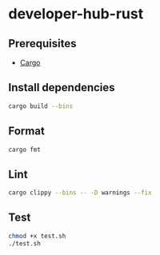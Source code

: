# developer-hub-rust

## Prerequisites

- [Cargo](https://doc.rust-lang.org/cargo/)

## Install dependencies

```bash
cargo build --bins
```

## Format

```bash
cargo fmt
```

## Lint

```bash
cargo clippy --bins -- -D warnings --fix
```

## Test

```bash
chmod +x test.sh
./test.sh
```
